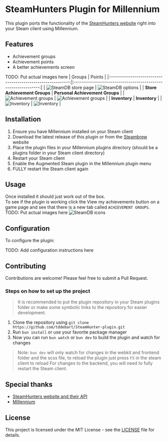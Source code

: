 # SteamHunters Plugin for Millennium

This plugin ports the functionality of the [SteamHunters website](https://steamhunters.com/) right into your Steam client using Millennium.

## Features
- Achievement groups
- Achievement points
- A better achievements screen

TODO: Put actual images here
|                           Groups                            |                         Points                          |
|:----------------------------------------------------------:|:-------------------------------------------------------------:|
|       ![SteamDB store page](Images/steam_store.png)        |        ![SteamDB options](Images/steamdb_options.png)         |
|                **Store Achievement Groups**                |                **Personal Achievement Groups**                |
| ![Achievement groups](Images/store_achievement_groups.png) | ![Achievement groups](Images/personal_achievement_groups.png) |
|                       **Inventory**                        |                       **Inventory**                        |
| ![Inventory](Images/inventory.png)                         | ![Inventory](Images/inventory.png)                         |

## Installation
1. Ensure you have Millennium installed on your Steam client
2. Download the latest release of this plugin or from the [Steambrew](https://steambrew.app/plugins) website
3. Place the plugin files in your Millennium plugins directory (should be a plugins folder in your Steam client directory)
4. Restart your Steam client
5. Enable the Augmented Steam plugin in the Millennium plugin menu
6. FULLY restart the Steam client again


## Usage

Once installed it should just work out of the box.
<br>
To see if the plugin is working click the View my achievements button on a game page and see that there is a new tab called `ACHIEVEMENT GROUPS`.
TODO: Put actual images here
![SteamDB icons](Images/steam_store.png)

## Configuration

To configure the plugin:

TODO: Add configuration instructions here

## Contributing

Contributions are welcome! Please feel free to submit a Pull Request.

### Steps on how to set up the project

> It is recommended to put the plugin repository in your Steam plugins folder or make some symbolic links to the
> repository for easier development.

1. Clone the repository using `git clone https://github.com/tddebart/SteamHunter-plugin.git`
2. Run `bun install` or use your favorite package manager
3. Now you can run `bun watch` or `bun dev` to build the plugin and watch for changes

> Note: `bun dev` will only watch for changes in the webkit and frontend folder and the scss file, to reload the plugin just press `F5` in the steam client to reload
> For changes to the backend, you will need to fully restart the Steam client.

## Special thanks

- [SteamHunters website and their API](https://steamhunters.com/)
- [Millennium](https://github.com/shdwmtr/millennium)

## License

This project is licensed under the MIT License - see the [LICENSE](LICENSE) file for details.
